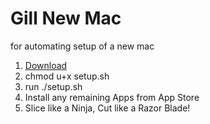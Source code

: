 Gill New Mac
==========

for automating setup of a new mac

1. [Download](https://github.com/gilluminate/GillNewMac/archive/master.zip "zip file")
1. chmod u+x setup.sh
1. run ./setup.sh
1. Install any remaining Apps from App Store
1. Slice like a Ninja, Cut like a Razor Blade!
